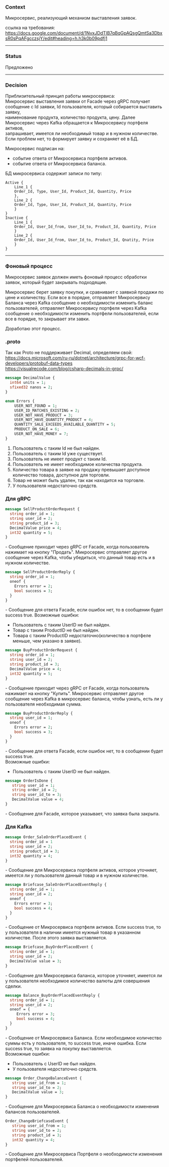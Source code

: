 ### Context

Микросервис, реализующий механизм выставления заявок. 

ссылка на требования:  
https://docs.google.com/document/d/1NvxJDdTIB7qBqGpAQsgQmtSa3DbxsR0sPqAFgcczsjY/edit#heading=h.h3k0b09pdfj1

---

### Status 

Предложено

---

### Decision

Приблизительный принцип работы микросервиса:  
Микросервис выставления заявки от Facade через gRPC получает сообщение с Id заявки, Id пользователя, который собирается выставить заявку,   
наименование продукта, количество продукта, цену. Далее Микросервис через Kafka обращается к Микросервису портфеля активов,  
запрашивает, имеется ли необходимый товар и в нужном количестве. Если проблем нет, то формирует заявку и сохраняет её в БД.

Микросервис подписан на:  
- событие ответа от Микросервиса портфеля активов.  
- событие ответа от Микросервиса баланса.  


БД микросервиса содержит записи по типу:

```
Active {
	Line_1 {
	Order_Id, Type, User_Id, Product_Id, Quantity, Price
	},
	Line_2 {
	Order_Id, Type, User_Id, Product_Id, Quantity, Price
	}
}
Inactive {
	Line_1 {
	Order_Id, User_Id_from, User_Id_to, Product_Id, Quantity, Price
	}
	Line_2 {
	Order_Id, User_Id_from, User_Id_to, Product_Id, Qnatity, Price
	}
}
```

---

### Фоновый процесс   

Микросервис заявок должен иметь фоновый процесс обработки заявок, который будет закрывать подходящие. 

Микросервис берет заявку покупки, и сравнивает с заявкой продажи по цене и количеству. Если все в порядке, отправляет Микросервису Баланса через Kafka сообщение о необходимости изменить баланс пользователей, отправляет Микросервису портфеля через Kafka сообщение о необходимости изменить портфели пользователей, если все в порядке, то закрывает эти завки. 

Доработаю этот процесс.

### .proto

Так как Proto не поддерживает Decimal, определяем свой:  
https://docs.microsoft.com/ru-ru/dotnet/architecture/grpc-for-wcf-developers/protobuf-data-types  
https://visualrecode.com/blog/csharp-decimals-in-grpc/

```proto
message DecimalValue {
  int64 units = 1;
  sfixed32 nanos = 2;
}
```

```proto
enum Errors {
	USER_NOT_FOUND = 1;
	USER_ID_MATCHES_EXISTING = 2;
	USER_NOT_HAVE_PRODUCT = 3;
	USER_NOT_HAVE_QUANTITY_PRODUCT = 4;
	QUANTITY_SALE_EXCEEDS_AVAILABLE_QUANTITY = 5;
	PRODUCT_ON_SALE = 6;
	USER_NOT_HAVE_MONEY = 7;
}
```  
1. Пользователь с таким Id не был найден.  
2. Пользователь с таким Id уже существует.  
3. Пользователь не имеет продукт с таким Id.  
4. Пользователь не имеет необходимое количества продукта.  
5. Количество товара в заявке на продажу превышает доступное количество товара, доступное для торговли.  
6. Товар не может быть удален, так как находится на торговле.   
7. У пользователя недостаточно средств.

### Для gRPC

```proto
message SellProductOrderRequest {
  string order_id = 1;
  string user_id = 2;
  string product_id = 3;
  DecimalValue price = 4;
  int32 quantity = 5;
}
```  
\- Сообщение приходит через gRPC от Facade, когда пользователь нажимает на кнопку "Продать". Микросервис отправляет другое сообщение через Kafka, чтобы убедиться, что данный товар есть и в нужном количестве.

```proto
message SellProductOrderReply {
  string order_id = 1;
  oneof {
  	Errors error = 2;
	bool success = 3;
  }
}
```  
\- Сообщение для ответа Facade, если ошибок нет, то в сообщении будет success true. 
Возможные ошибки:  
- Пользователь с таким UserID не был найден.  
- Товар с таким ProductID не был найден.  
- Товара с таким ProductID недостаточно(количество в портфеле меньше, чем указано в заявке).


```proto
message BuyProductOrderRequest {
  string order_id = 1;
  string user_id = 2;
  string product_id = 3;
  DecimalValue price = 4;
  int32 quantity = 5;
}
```  
\- Сообщение приходит через gRPC от Facade, когда пользователь нажимает на кнопку "Купить". Микросервис отправляет другое сообщение через Kafka в микросервис баланса, чтобы узнать, есть ли у пользователя необходимая сумма.

```proto
message BuyProductOrderReply {
  string user_id = 1;
  oneof {
  	Errors error = 2;
	bool success = 3;
  }
}
```  
\- Сообщение для ответа Facade, если ошибок нет, то в сообщении будет success true.  
Возможные ошибки:  
- Пользователь с таким UserID не был найден.  

```proto
message OrderIsDone {
   string user_id = 1;
   string order_id = 2;
   string user_id_to = 3; 
   DecimalValue value = 4;
}
```   
\- Сообщение для Facade, которое указывает, что заявка была закрыта.

### Для Kafka

```proto
message Order_SaleOrderPlacedEvent {
  string order_id = 1
  string user_id = 2;
  string product_id = 3;
  int32 quantity = 4;
}
```  
\- Сообщение для Микросервиса портфеля активов, которое уточняет, имеется ли у пользователя данный товар и в нужном количестве.  

```proto
message Briefcase_SaleOrderPlacedEventReply {
  string order_id = 1;
  string user_id = 2;
  oneof {
  	Errors error = 3;
	bool success = 4;
  }
}
```
\- Сообщение от Микросервиса портфеля активов. Если success true, то у пользователя в наличии имеется нужный товар в указанном количестве. После этого заявка выставляется. 

```proto
message Briefcase_BuyOrderPlacedEvent {
  string order_id = 1;
  string user_id = 2;
  DecimalValue value = 3;
}
```  
\- Сообщение для Микросервиса баланса, которое уточняет, имеется ли у пользователя необходимое количество валюты для совершения сделки.


```proto
message Balance_BuyOrderPlacedEventReply {
  string order_id = 1;
  string user_id = 2;
  oneof = {
     Errors error = 3;
     bool success = 4;
  }
}
```  
\- Сообщение от Микросервиса Баланса. Если необходимое количество суммы есть у пользователя, то success true, иначе ошибка. Если success true, то заявка на покупку выставляется.   
Возможные ошибки:   
- Пользователь с UserID не был найден.
- У пользователя недостаточно средств.   

```proto   
message Order_ChangeBalanceEvent {
   string user_id_from = 1;
   string user_id_to = 2;
   DecimalValue value = 3;
}
```   
\- Сообщение для Микросервиса Баланса о необходимости изменения балансов пользователей.   

```proto   
Order_ChangeBriefcaseEvent {
   string user_id_from = 1;
   string user_id_to = 2;  
   string product_id = 3;
   int32 quantity = 4;
}
```   
\- Сообщение для Микросервиса Портфеля о необходимости изменения портфелей пользователей.   
